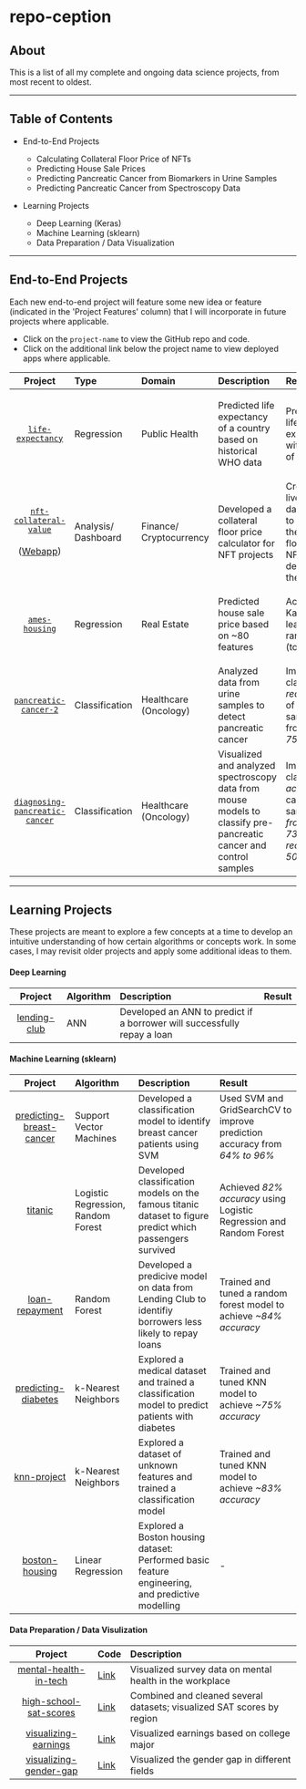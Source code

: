 # repo-ception

## About
This is a list of all my complete and ongoing data science projects, from most recent to oldest. 

___
## Table of Contents

* End-to-End Projects
  * Calculating Collateral Floor Price of NFTs
  * Predicting House Sale Prices 
  * Predicting Pancreatic Cancer from Biomarkers in Urine Samples
  * Predicting Pancreatic Cancer from Spectroscopy Data
  
* Learning Projects
  * Deep Learning (Keras)
  * Machine Learning (sklearn)
  * Data Preparation / Data Visualization
___
## End-to-End Projects
Each new end-to-end project will feature some new idea or feature (indicated in the 'Project Features'  column) that I will incorporate in future projects where applicable. 

* Click on the `project-name` to view the GitHub repo and code. 
* Click on the additional link below the project name to view deployed apps where applicable. 

|Project|Type|Domain|Description|Result|Project Features|
|:--:|:--|:--|:--|:--|:--|
|[`life-expectancy`](https://github.com/s-mushnoori/life-expectancy)|Regression|Public Health|Predicted life expectancy of a country based on historical WHO data|Predicted life expectancy with an R^2 of 0.85|<ul><li>OOP</li><li>Modular code</li><li>Scripting for production environments</li></ul>|
|[`nft-collateral-value`](https://github.com/s-mushnoori/nft-collateral-value)</br></br>([Webapp](https://nftcvcalculator.herokuapp.com))|Analysis/</br>Dashboard|Finance/</br>Cryptocurrency|Developed a collateral floor price calculator for NFT projects|Created a live dashboard to calculate the collateral floor price of NFTs and deployed to the web|<ul><li>Dashboards (_Plotly Dash_)</li><li>Web Deployment (_Heroku_)|
|[`ames-housing`](https://github.com/s-mushnoori/ames-housing)|Regression|Real Estate|Predicted house sale price based on ~80 features|Achieved a Kaggle.com leaderboard rank of 369 (top 8%)|<ul><li>OOP</li><li>Feature engineering</li><li>Model ensembling</li></ul>|
|[`pancreatic-cancer-2`](https://github.com/s-mushnoori/pancreatic-cancer-2)|Classification|Healthcare</br>(Oncology)|Analyzed data from urine samples to detect pancreatic cancer|Improved classification _recall score_ of cancer samples from _65% to 75%_|Pipelines for model creation|
|[`diagnosing-pancreatic-cancer`](https://github.com/s-mushnoori/diagnosing-pancreatic-cancer)|Classification|Healthcare</br>(Oncology)|Visualized and analyzed spectroscopy data from mouse models to classify pre-pancreatic cancer and control samples|Improved classification _accuracy_ of cancer samples _from 64% to 73%_ and _recall from 50% to 69%_||
___

## Learning Projects
These projects are meant to explore a few concepts at a time to develop an intuitive understanding of how certain algorithms or concepts work. In some cases, I may revisit older projects and apply some additional ideas to them.

#### Deep Learning
|Project|Algorithm|Description|Result|
|:--:|:--|:--|:--|
|[lending-club](https://github.com/s-mushnoori/lending-club/blob/main/lending_club.ipynb)|ANN|Developed an ANN to predict if a borrower will successfully repay a loan||

#### Machine Learning (sklearn)
|Project|Algorithm|Description|Result|
|:--:|:--|:--|:--|
|[predicting-breast-cancer](https://github.com/s-mushnoori/predicting-breast-cancer/blob/master/predicting-breast-cancer.ipynb)|Support Vector Machines|Developed a classification model to identify breast cancer patients using SVM|Used SVM and GridSearchCV to improve prediction accuracy from _64% to 96%_|
|[titanic](https://github.com/s-mushnoori/titanic/blob/master/titanic.ipynb)|Logistic Regression, Random Forest|Developed classification models on the famous titanic dataset to figure predict which passengers survived|Achieved _82% accuracy_ using Logistic Regression and Random Forest|
|[loan-repayment](https://github.com/s-mushnoori/loan-repayment/blob/master/loan-repayment.ipynb)|Random Forest|Developed a predicive model on data from Lending Club to identifiy borrowers less likely to repay loans|Trained and tuned a random forest model to achieve _~84% accuracy_|
|[predicting-diabetes](https://github.com/s-mushnoori/predicting-diabetes/blob/master/predicting-diabetes.ipynb)|k-Nearest Neighbors|Explored a medical dataset and trained a classification model to predict patients with diabetes|Trained and tuned KNN model to achieve _~75% accuracy_|
|[knn-project](https://github.com/s-mushnoori/knn-project/blob/master/knn-project.ipynb)|k-Nearest Neighbors|Explored a dataset of unknown features and trained a classification model|Trained and tuned KNN model to achieve _~83% accuracy_|
|[boston-housing](https://github.com/s-mushnoori/boston-housing/blob/master/Boston%20Housing_Linear%20Regression.ipynb)|Linear Regression|Explored a Boston housing dataset: Performed basic feature engineering, and predictive modelling|-|

#### Data Preparation / Data Visulization
|Project|Code|Description|
|:--:|:--|:--|
|[mental-health-in-tech](https://github.com/s-mushnoori/mental-health-in-tech)|[Link](https://github.com/s-mushnoori/mental-health-in-tech/blob/master/00_Cleaning_and_Visualization.ipynb)|Visualized survey data on mental health in the workplace|
|[high-school-sat-scores](https://github.com/s-mushnoori/high-school-sat-scores)|[Link](https://github.com/s-mushnoori/high-school-sat-scores/blob/master/00_Cleaning%26Visualization.ipynb)|Combined and cleaned several datasets; visualized SAT scores by region|
|[visualizing-earnings](https://github.com/s-mushnoori/visualizing-earnings)|[Link](https://github.com/s-mushnoori/visualizing-earnings/blob/master/00_Visualization.ipynb)|Visualized earnings based on college major|
|[visualizing-gender-gap](https://github.com/s-mushnoori/visualizing-gender-gap)|[Link](https://github.com/s-mushnoori/visualizing-gender-gap/blob/master/00_Visualization.ipynb)|Visualized the gender gap in different fields|
